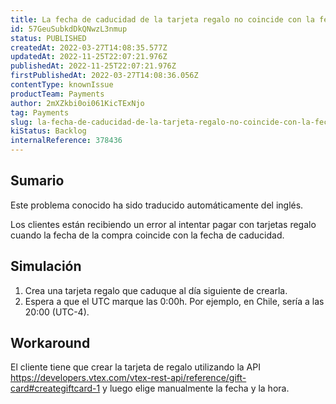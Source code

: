 ```yaml
---
title: La fecha de caducidad de la tarjeta regalo no coincide con la fecha elegida al crearla
id: 57GeuSubkdDkQNwzL3nmup
status: PUBLISHED
createdAt: 2022-03-27T14:08:35.577Z
updatedAt: 2022-11-25T22:07:21.976Z
publishedAt: 2022-11-25T22:07:21.976Z
firstPublishedAt: 2022-03-27T14:08:36.056Z
contentType: knownIssue
productTeam: Payments
author: 2mXZkbi0oi061KicTExNjo
tag: Payments
slug: la-fecha-de-caducidad-de-la-tarjeta-regalo-no-coincide-con-la-fecha-elegida-al-crearla
kiStatus: Backlog
internalReference: 378436
---
```


## Sumario

<div class="alert alert-info">
  <p>Este problema conocido ha sido traducido automáticamente del inglés.</p>
</div>


Los clientes están recibiendo un error al intentar pagar con tarjetas regalo cuando la fecha de la compra coincide con la fecha de caducidad.



## Simulación


1. Crea una tarjeta regalo que caduque al día siguiente de crearla.
2. Espera a que el UTC marque las 0:00h. Por ejemplo, en Chile, sería a las 20:00 (UTC-4).



## Workaround


El cliente tiene que crear la tarjeta de regalo utilizando la API https://developers.vtex.com/vtex-rest-api/reference/gift-card#creategiftcard-1 y luego elige manualmente la fecha y la hora.

